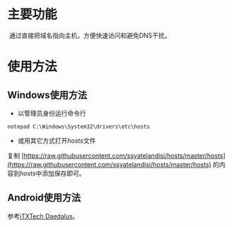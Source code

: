 # 主要功能
​
通过直接把域名指向主机，方便快速访问和避免DNS干扰。

# 使用方法

## Windows使用方法

* 以管理员身份运行命令行

```
notepad C:\Windows\System32\drivers\etc\hosts
```

* 或用其它方式打开*hosts*文件

复制 [https://raw.githubusercontent.com/ssyatelandisi/hosts/master/hosts](https://raw.githubusercontent.com/ssyatelandisi/hosts/master/hosts) 的内容到*hosts*中添加保存即可。

## Android使用方法

参考[iTXTech Daedalus](https://github.com/iTXTech/Daedalus)。
